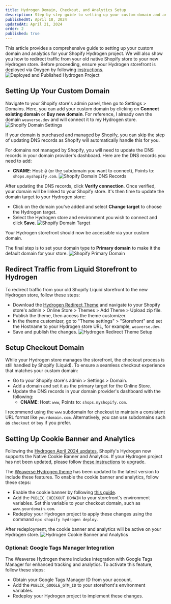 ```yaml
---
title: Hydrogen Domain, Checkout, and Analytics Setup
description: Step-by-step guide to setting up your custom domain and analytics for your Shopify Hydrogen project.
publishedAt: April 18, 2024
updatedAt: April 21, 2024
order: 2
published: true
---
```


This article provides a comprehensive guide to setting up your custom domain and analytics for your Shopify Hydrogen project. We will also show you how to redirect traffic from your old native Shopify store to your new Hydrogen store. Before proceeding, ensure your Hydrogen storefront is deployed via Oxygen by following [instructions](/docs/deployment/oxygen).
![Deployed and Published Hydrogen Project](https://cdn.shopify.com/s/files/1/0838/0052/3057/files/weaverse_hydrogen_deployed.png?v=1713692590)

## **Setting Up Your Custom Domain**
Navigate to your Shopify store's admin panel, then go to Settings > Domains. Here, you can add your custom domain by clicking on **Connect existing domain** or **Buy new domain**.
For reference, I already own the domain `weaverse.dev` and will connect it to my Hydrogen store.
![Shopify Domain Settings](https://cdn.shopify.com/s/files/1/0838/0052/3057/files/connect_existing_domain.png?v=1713694033)

If your domain is purchased and managed by Shopify, you can skip the step of updating DNS records as Shopify will automatically handle this for you.

For domains not managed by Shopify, you will need to update the DNS records in your domain provider's dashboard. Here are the DNS records you need to add:
- **CNAME**: Host: `@` (or the subdomain you want to connect), Points to: `shops.myshopify.com`.
  ![Shopify Domain DNS Records](https://cdn.shopify.com/s/files/1/0838/0052/3057/files/dns_settings.png?v=1713694183)

After updating the DNS records, click **Verify connection**. Once verified, your domain will be linked to your Shopify store. It's then time to update the domain target to your Hydrogen store:
- Click on the domain you've added and select **Change target** to choose the Hydrogen target.
- Select the Hydrogen store and environment you wish to connect and click **Save**.
  ![Shopify Domain Target](https://cdn.shopify.com/s/files/1/0838/0052/3057/files/set_hydrogen_target.png?v=1713694386)

Your Hydrogen storefront should now be accessible via your custom domain.

The final step is to set your domain type to **Primary domain** to make it the default domain for your store.
![Shopify Primary Domain](https://cdn.shopify.com/s/files/1/0838/0052/3057/files/domain_type.png?v=1713695844)

## **Redirect Traffic from Liquid Storefront to Hydrogen**
To redirect traffic from your old Shopify Liquid storefront to the new Hydrogen store, follow these steps:
- Download the [Hydrogen Redirect Theme](https://github.com/Shopify/hydrogen-redirect-theme/archive/refs/heads/master.zip) and navigate to your Shopify store's admin > Online Store > Themes > Add Theme > Upload zip file.
- Publish the theme, then access the theme customizer.
- In the theme customizer, go to "Theme settings" > "Storefront" and set the Hostname to your Hydrogen store URL, for example, `weaverse.dev`.
- Save and publish the changes.
  ![Hydrogen Redirect Theme Setup](https://cdn.shopify.com/s/files/1/0838/0052/3057/files/hydrogen_redirect_theme_setup.png?v=1713694951)

## **Setup Checkout Domain**
While your Hydrogen store manages the storefront, the checkout process is still handled by Shopify (Liquid). To ensure a seamless checkout experience that matches your custom domain:
- Go to your Shopify store's admin > Settings > Domain.
- Add a domain and set it as the primary target for the Online Store.
- Update the DNS records in your domain provider's dashboard with the following:
  - **CNAME**: Host: `www`, Points to: `shops.myshopify.com`.

I recommend using the `www` subdomain for checkout to maintain a consistent URL format like `yourdomain.com`. Alternatively, you can use subdomains such as `checkout` or `buy` if you prefer.


## **Setting Up Cookie Banner and Analytics**
Following the [Hydrogen April 2024 updates](https://hydrogen.shopify.dev/update/april-2024), Shopify's Hydrogen now supports the Native Cookie Banner and Analytics. If your Hydrogen project has not been updated, please follow [these instructions](https://github.com/Shopify/hydrogen/tree/main/examples/analytics#1-enable-customer-privacy--cookie-consent-banner) to upgrade.

The [Weaverse Hydrogen theme](https://github.com/Weaverse/pilot/tree/main) has been updated to the latest version to include these features. To enable the cookie banner and analytics, follow these steps:
- Enable the cookie banner by following [this guide](https://github.com/Shopify/hydrogen/tree/main/examples/analytics#1-enable-customer-privacy--cookie-consent-banner).
- Add the `PUBLIC_CHECKOUT_DOMAIN` to your storefront's environment variables. Set this variable to your checkout domain, such as `www.yourdomain.com`.
- Redeploy your Hydrogen project to apply these changes using the command `npx shopify hydrogen deploy`.

After redeployment, the cookie banner and analytics will be active on your Hydrogen store.
![Hydrogen Cookie Banner and Analytics](https://cdn.shopify.com/s/files/1/0838/0052/3057/files/hydrogen_cookie_banner_activated.jpg?v=1713697054)

### **Optional: Google Tags Manager Integration**
The Weaverse Hydrogen theme includes integration with Google Tags Manager for enhanced tracking and analytics. To activate this feature, follow these steps:
- Obtain your Google Tags Manager ID from your account.
- Add the `PUBLIC_GOOGLE_GTM_ID` to your storefront's environment variables.
- Redeploy your Hydrogen project to implement these changes.


















